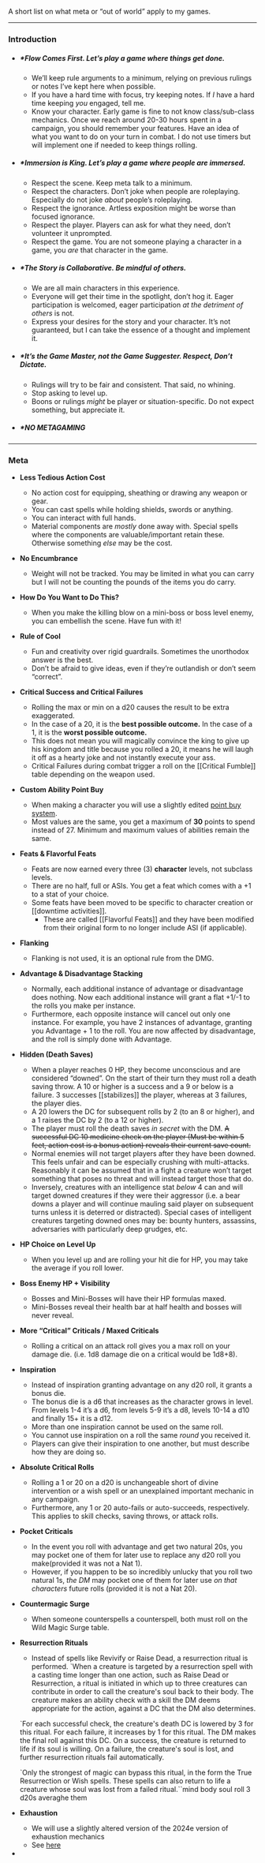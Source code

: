 
A short list on what meta or “out of world” apply to my games. 

---
### Introduction

- ##### ***Flow Comes First**. Let’s play a game where things get done. 
	- We’ll keep rule arguments to a minimum, relying on previous rulings or notes I’ve kept here when possible. 
	- If you have a hard time with focus, try keeping notes. If *I* have a hard time keeping *you* engaged, tell me. 
	- Know your character. Early game is fine to not know class/sub-class mechanics. Once we reach around 20-30 hours spent in a campaign, you should remember your features. Have an idea of what you want to do on your turn in combat. I do not use timers but will implement one if needed to keep things rolling. 

- ##### ***Immersion is King.** Let’s play a game where people are immersed. 
	- Respect the scene. Keep meta talk to a minimum. 
	- Respect the characters. Don’t joke when people are roleplaying. Especially do not joke *about* people’s roleplaying. 
	- Respect the ignorance. Artless exposition might be worse than focused ignorance. 
	- Respect the player. Players can ask for what they need, don’t volunteer it unprompted. 
	- Respect the game. You are not someone playing a character in a game, you *are* that character in the game. 

- ##### ***The Story is Collaborative.** Be mindful of others. 
	- We are all main characters in this experience. 
	- Everyone will get their time in the spotlight, don’t hog it. Eager participation is welcomed, eager participation *at the detriment of others* is not. 
	- Express your desires for the story and your character. It’s not guaranteed, but I can take the essence of a thought and implement it. 

- ##### ***It’s the Game Master, not the Game Suggester.** Respect, Don’t Dictate. 
	- Rulings will try to be fair and consistent. That said, no whining. 
	- Stop asking to level up. 
	- Boons or rulings *might* be player or situation-specific. Do not expect something, but appreciate it. 

- ##### ***NO METAGAMING**

---

### Meta

- **Less Tedious Action Cost**
	- No action cost for equipping, sheathing or drawing any weapon or gear. 
	- You can cast spells while holding shields, swords or anything. 
	- You can interact with full hands. 
	- Material components are *mostly* done away with. Special spells where the components are valuable/important retain these. Otherwise something *else* may be the cost. 
- **No Encumbrance**
	- Weight will not be tracked. You may be limited in what you can carry but I will not be counting the pounds of the items you do carry. 
- **How Do You Want to Do This?**
	- When you make the killing blow on a mini-boss or boss level enemy, you can embellish the scene. Have fun with it!
- **Rule of Cool**
	- Fun and creativity over rigid guardrails. Sometimes the unorthodox answer is the best. 
	- Don’t be afraid to give ideas, even if they’re outlandish or don’t seem “correct”. 
- **Critical Success and Critical Failures**
	- Rolling the max or min on a d20 causes the result to be extra exaggerated. 
	- In the case of a 20, it is the **best possible outcome.** In the case of a 1, it is the **worst possible outcome.** 
	- This does not mean you will magically convince the king to give up his kingdom and title because you rolled a 20, it means he will laugh it off as a hearty joke and not instantly execute your ass. 
	- Critical Failures during combat trigger a roll on the [[Critical Fumble]] table depending on the weapon used. 
- **Custom Ability Point Buy**
	- When making a character you will use a slightly edited [point buy system](https://chicken-dinner.com/5e/5e-point-buy.html#select&NA&8&8&8&8&8&8&0&0&27&15&8&19&15&12&9&7&5&4&3&2&1&0&1&2&4&6&9&4&4&4&4&4&4). 
	- Most values are the same, you get a maximum of **30** points to spend instead of 27. Minimum and maximum values of abilities remain the same. 
- **Feats & Flavorful Feats**
	- Feats are now earned every three (3) **character** levels, not subclass levels. 
	- There are no half, full or ASIs. You get a feat which comes with a +1 to a stat of your choice.
	- Some feats have been moved to be specific to character creation or [[downtime activities]].
		- These are called [[Flavorful Feats]] and they have been modified from their original form to no longer include ASI (if applicable).
- **Flanking**
	- Flanking is not used, it is an optional rule from the DMG. 
- **Advantage & Disadvantage Stacking**
	- Normally, each additional instance of advantage or disadvantage does nothing. Now each additional instance will grant a flat +1/-1 to the rolls you make per instance.
	- Furthermore, each opposite instance will cancel out only one instance. For example, you have 2 instances of advantage, granting you Advantage + 1 to the roll. You are now affected by disadvantage, and the roll is simply done with Advantage. 
- **Hidden (Death Saves)**
	- When a player reaches 0 HP, they become unconscious and are considered “downed”. On the start of their turn they must roll a death saving throw. A 10 or higher is a success and a 9 or below is a failure. 3 successes [[stabilizes]] the player, whereas at 3 failures, the player dies. 
	- A 20 lowers the DC for subsequent rolls by 2 (to an 8 or higher), and a 1 raises the DC by 2 (to a 12 or higher).
	- The player must roll the death saves *in secret* with the DM. ~~A successful DC 10 medicine check on the player (Must be within 5 feet, action cost is a bonus action) reveals their current save count.~~
	- Normal enemies will not target players after they have been downed. This feels unfair and can be especially crushing with multi-attacks. Reasonably it can be assumed that in a fight a creature won’t target something that poses no threat and will instead target those that do. 
	- Inversely, creatures with an intelligence stat *below* 4 can and will target downed creatures if they were their aggressor (i.e. a bear downs a player and will continue mauling said player on subsequent turns unless it is deterred or distracted). Special cases of intelligent creatures targeting downed ones may be: bounty hunters, assassins, adversaries with particularly deep grudges, etc. 
- **HP Choice on Level Up**
	- When you level up and are rolling your hit die for HP, you may take the average if you roll lower. 
- **Boss Enemy HP + Visibility**
	- Bosses and Mini-Bosses will have their HP formulas maxed. 
	- Mini-Bosses reveal their health bar at half health and bosses will never reveal. 
- **More “Critical” Criticals / Maxed Criticals**
	- Rolling a critical on an attack roll gives you a max roll on your damage die. (i.e. 1d8 damage die on a critical would be 1d8+8).
- **Inspiration**
	- Instead of inspiration granting advantage on any d20 roll, it grants a bonus die. 
	- The bonus die is a d6 that increases as the character grows in level. From levels 1-4 it’s a d6, from levels 5-9 it’s a d8, levels 10-14 a d10 and finally 15+ it is a d12. 
	- More than one inspiration cannot be used on the same roll. 
	- You cannot use inspiration on a roll the same *round* you received it. 
	- Players can give their inspiration to one another, but must describe how they are doing so. 
- **Absolute Critical Rolls**
	- Rolling a 1 or 20 on a d20 is unchangeable short of divine intervention or a wish spell or an unexplained important mechanic in any campaign.
	- Furthermore, any 1 or 20 auto-fails or auto-succeeds, respectively. This applies to skill checks, saving throws, or attack rolls. 
- **Pocket Criticals**
	- In the event you roll with advantage and get two natural 20s, you may pocket one of them for later use to replace any d20 roll you make(provided it was not a Nat 1).
	- However, if you happen to be so incredibly unlucky that you roll two natural 1s, *the DM* may pocket one of them for later use *on that characters* future rolls (provided it is not a Nat 20). 
- **Countermagic Surge**
	- When someone counterspells a counterspell, both must roll on the Wild Magic Surge table. 
- **Resurrection Rituals**
	- Instead of spells like Revivify or Raise Dead, a resurrection ritual is performed. 
	`When a creature is targeted by a resurrection spell with a casting time longer than one action, such as Raise Dead or Resurrection, a ritual is initiated in which up to three creatures can contribute in order to call the creature's soul back to their body. The creature makes an ability check with a skill the DM deems appropriate for the action, against a DC that the DM also determines.
	
	`For each successful check, the creature's death DC is lowered by 3 for this ritual. For each failure, it increases by 1 for this ritual. The DM makes the final roll against this DC. On a success, the creature is returned to life if its soul is willing. On a failure, the creature's soul is lost, and further resurrection rituals fail automatically.
	
	`Only the strongest of magic can bypass this ritual, in the form the True Resurrection or Wish spells. These spells can also return to life a creature whose soul was lost from a failed ritual.``mind body soul roll 3 d20s averaghe them
- **Exhaustion**
	- We will use a slightly altered version of the 2024e version of exhaustion mechanics
	- See [here](obsidian://open?vault=TTRPGs&file=Administrative%2FRules%20%26%20Mechanics%2FMechanics%2FExhaustion%20Mechanics)
- 
